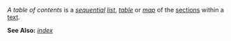 *A table of contents* is a *[sequential](https://github.com/gcassel/Modular-Organization-Terminology/blob/master/terms/series.md) [list](https://github.com/gcassel/Modular-Organization-Terminology/blob/master/terms/list.md)*, *[table](https://github.com/gcassel/Modular-Organization-Terminology/blob/master/terms/table.md)* or *[map](https://github.com/gcassel/Modular-Organization-Terminology/blob/master/terms/map.md)* of the [sections](https://github.com/gcassel/Modular-Organization-Terminology/blob/master/terms/section.md) within a [text](https://github.com/gcassel/Modular-Organization-Terminology/blob/master/terms/text.md).
		
**See Also:** *[index](https://github.com/gcassel/Modular-Organization-Terminology/blob/master/terms/index.md)*
